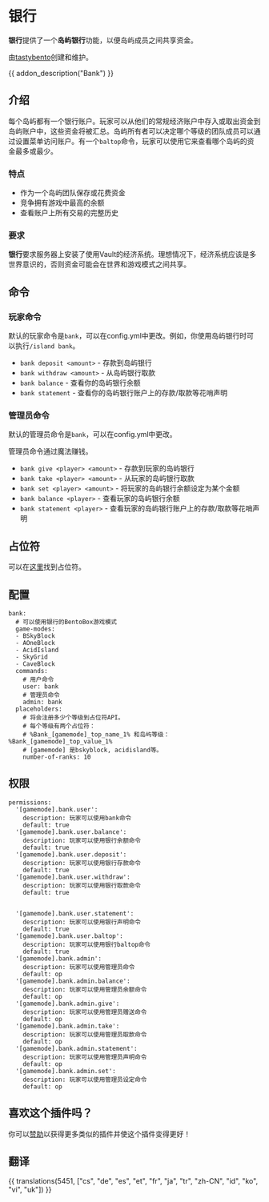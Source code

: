 # 银行

**银行**提供了一个**岛屿银行**功能，以便岛屿成员之间共享资金。

由[tastybento](https://github.com/tastybento)创建和维护。

{{ addon_description("Bank") }}

## 介绍

每个岛屿都有一个银行账户。玩家可以从他们的常规经济账户中存入或取出资金到岛屿账户中，这些资金将被汇总。岛屿所有者可以决定哪个等级的团队成员可以通过设置菜单访问账户。有一个`baltop`命令，玩家可以使用它来查看哪个岛屿的资金最多或最少。

### 特点

* 作为一个岛屿团队保存或花费资金
* 竞争拥有游戏中最高的余额
* 查看账户上所有交易的完整历史

### 要求
**银行**要求服务器上安装了使用Vault的经济系统。理想情况下，经济系统应该是多世界意识的，否则资金可能会在世界和游戏模式之间共享。

## 命令
### 玩家命令

默认的玩家命令是`bank`，可以在config.yml中更改。例如，你使用岛屿银行时可以执行`/island bank`。

* `bank deposit <amount>` - 存款到岛屿银行
* `bank withdraw <amount>` - 从岛屿银行取款
* `bank balance` - 查看你的岛屿银行余额
* `bank statement` - 查看你的岛屿银行账户上的存款/取款等花哨声明

### 管理员命令

默认的管理员命令是`bank`，可以在config.yml中更改。

管理员命令通过魔法赚钱。
* `bank give <player> <amount>` - 存款到玩家的岛屿银行
* `bank take <player> <amount>` - 从玩家的岛屿银行取款
* `bank set <player> <amount>` - 将玩家的岛屿银行余额设定为某个金额
* `bank balance <player>` - 查看玩家的岛屿银行余额
* `bank statement <player>` - 查看玩家的岛屿银行账户上的存款/取款等花哨声明

## 占位符

可以在[这里](Placeholders)找到占位符。

## 配置

```
bank:
  # 可以使用银行的BentoBox游戏模式
  game-modes:
  - BSkyBlock
  - AOneBlock
  - AcidIsland
  - SkyGrid
  - CaveBlock
  commands:
    # 用户命令
    user: bank
    # 管理员命令
    admin: bank
  placeholders:
    # 将会注册多少个等级到占位符API。
    # 每个等级有两个占位符：
    # %Bank_[gamemode]_top_name_1% 和岛屿等级：%Bank_[gamemode]_top_value_1%
    # [gamemode] 是bskyblock, acidisland等。
    number-of-ranks: 10
```

## 权限

```
permissions:
  '[gamemode].bank.user':
    description: 玩家可以使用bank命令
    default: true
  '[gamemode].bank.user.balance':
    description: 玩家可以使用银行余额命令
    default: true
  '[gamemode].bank.user.deposit':
    description: 玩家可以使用银行存款命令
    default: true
  '[gamemode].bank.user.withdraw':
    description: 玩家可以使用银行取款命令
    default: true


  '[gamemode].bank.user.statement':
    description: 玩家可以使用银行声明命令
    default: true
  '[gamemode].bank.user.baltop':
    description: 玩家可以使用银行baltop命令
    default: true
  '[gamemode].bank.admin':
    description: 玩家可以使用管理员命令
    default: op
  '[gamemode].bank.admin.balance':
    description: 玩家可以使用管理员余额命令
    default: op
  '[gamemode].bank.admin.give':
    description: 玩家可以使用管理员赠送命令
    default: op
  '[gamemode].bank.admin.take':
    description: 玩家可以使用管理员取款命令
    default: op
  '[gamemode].bank.admin.statement':
    description: 玩家可以使用管理员声明命令
    default: op
  '[gamemode].bank.admin.set':
    description: 玩家可以使用管理员设定命令
    default: op

```

## 喜欢这个插件吗？
你可以[赞助](https://github.com/sponsors/tastybento)以获得更多类似的插件并使这个插件变得更好！

## 翻译

{{ translations(5451, ["cs", "de", "es", "et", "fr", "ja", "tr", "zh-CN", "id", "ko", "vi", "uk"]) }}